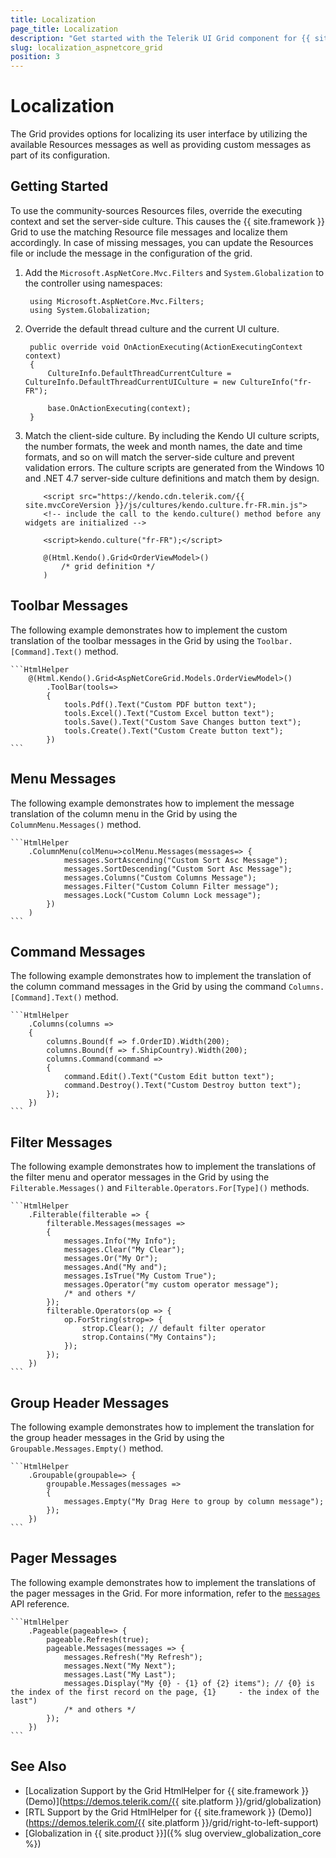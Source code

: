 ```yaml
---
title: Localization
page_title: Localization
description: "Get started with the Telerik UI Grid component for {{ site.framework }} and translate its toolbar, menu, command, filter, header, and pager text messages for different culture locales."
slug: localization_aspnetcore_grid
position: 3
---
```


# Localization

The Grid provides options for localizing its user interface by utilizing the available Resources messages as well as providing custom messages as part of its configuration.

## Getting Started

To use the community-sources Resources files, override the executing context and set the server-side culture. This causes the {{ site.framework }} Grid to use the matching Resource file messages and localize them accordingly. In case of missing messages, you can update the Resources file or include the message in the configuration of the grid.

1. Add the `Microsoft.AspNetCore.Mvc.Filters` and `System.Globalization` to the controller using namespaces:

        using Microsoft.AspNetCore.Mvc.Filters;
        using System.Globalization;

1. Override the default thread culture and the current UI culture.

        public override void OnActionExecuting(ActionExecutingContext context)
        {
            CultureInfo.DefaultThreadCurrentCulture = CultureInfo.DefaultThreadCurrentUICulture = new CultureInfo("fr-FR");

            base.OnActionExecuting(context);
        }

1. Match the client-side culture. By including the Kendo UI culture scripts, the number formats, the week and month names, the date and time formats, and so on will match the server-side culture and prevent validation errors. The culture scripts are generated from the Windows 10 and .NET 4.7 server-side culture definitions and match them by design.

    ```HtmlHelper
        <script src="https://kendo.cdn.telerik.com/{{ site.mvcCoreVersion }}/js/cultures/kendo.culture.fr-FR.min.js">
        <!-- include the call to the kendo.culture() method before any widgets are initialized -->

        <script>kendo.culture("fr-FR");</script>

        @(Html.Kendo().Grid<OrderViewModel>()
            /* grid definition */
        )
    ```

## Toolbar Messages

The following example demonstrates how to implement the custom translation of the toolbar messages in the Grid by using the `Toolbar.[Command].Text()` method.

    ```HtmlHelper
        @(Html.Kendo().Grid<AspNetCoreGrid.Models.OrderViewModel>()
            .ToolBar(tools=>
            {
                tools.Pdf().Text("Custom PDF button text");
                tools.Excel().Text("Custom Excel button text");
                tools.Save().Text("Custom Save Changes button text");
                tools.Create().Text("Custom Create button text");
            })
    ```

## Menu Messages

The following example demonstrates how to implement the message translation of the column menu in the Grid by using the `ColumnMenu.Messages()` method.

    ```HtmlHelper
        .ColumnMenu(colMenu=>colMenu.Messages(messages=> {
                messages.SortAscending("Custom Sort Asc Message");
                messages.SortDescending("Custom Sort Asc Message");
                messages.Columns("Custom Columns Message");
                messages.Filter("Custom Column Filter message");
                messages.Lock("Custom Column Lock message");
            })
        )
    ```

## Command Messages

The following example demonstrates how to implement the translation of the column command messages in the Grid by using the command `Columns.[Command].Text()` method.

    ```HtmlHelper
        .Columns(columns =>
        {
            columns.Bound(f => f.OrderID).Width(200);
            columns.Bound(f => f.ShipCountry).Width(200);
            columns.Command(command =>
            {
                command.Edit().Text("Custom Edit button text");
                command.Destroy().Text("Custom Destroy button text");
            });
        })
    ```

## Filter Messages

The following example demonstrates how to implement the translations of the filter menu and operator messages in the Grid by using the `Filterable.Messages()` and `Filterable.Operators.For[Type]()` methods.

    ```HtmlHelper
  	    .Filterable(filterable => {
            filterable.Messages(messages =>
            {
                messages.Info("My Info");
                messages.Clear("My Clear");
                messages.Or("My Or");
                messages.And("My and");
                messages.IsTrue("My Custom True");
                messages.Operator("my custom operator message");
                /* and others */
            });
            filterable.Operators(op => {
                op.ForString(strop=> {
                    strop.Clear(); // default filter operator
                    strop.Contains("My Contains");
                });
            });
        })
    ```

## Group Header Messages

The following example demonstrates how to implement the translation for the group header messages in the Grid by using the `Groupable.Messages.Empty()` method.

    ```HtmlHelper
        .Groupable(groupable=> {
            groupable.Messages(messages =>
            {
                messages.Empty("My Drag Here to group by column message");
            });
        })
    ```

## Pager Messages

The following example demonstrates how to implement the translations of the pager messages in the Grid. For more information, refer to the [`messages`](https://docs.telerik.com/kendo-ui/api/javascript/ui/pager/configuration/messages) API reference.

    ```HtmlHelper
        .Pageable(pageable=> {
            pageable.Refresh(true);
            pageable.Messages(messages => {
                messages.Refresh("My Refresh");
                messages.Next("My Next");
                messages.Last("My Last");
                messages.Display("My {0} - {1} of {2} items"); // {0} is the index of the first record on the page, {1}     - the index of the last")
                /* and others */
            });
        })
    ```

## See Also

* [Localization Support by the Grid HtmlHelper for {{ site.framework }} (Demo)](https://demos.telerik.com/{{ site.platform }}/grid/globalization)
* [RTL Support by the Grid HtmlHelper for {{ site.framework }} (Demo)](https://demos.telerik.com/{{ site.platform }}/grid/right-to-left-support)
* [Globalization in {{ site.product }}]({% slug overview_globalization_core %})
